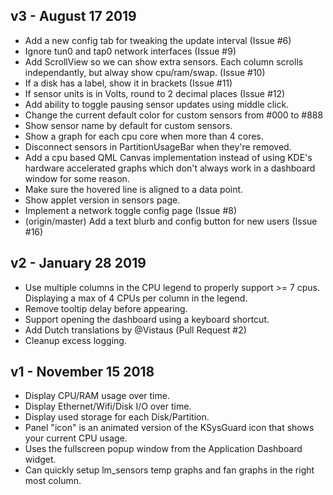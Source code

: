 ## v3 - August 17 2019

* Add a new config tab for tweaking the update interval (Issue #6)
* Ignore tun0 and tap0 network interfaces (Issue #9)
* Add ScrollView so we can show extra sensors. Each column scrolls independantly, but alway show cpu/ram/swap. (Issue #10)
* If a disk has a label, show it in brackets (Issue #11)
* If sensor units is in Volts, round to 2 decimal places (Issue #12)
* Add ability to toggle pausing sensor updates using middle click.
* Change the current default color for custom sensors from #000 to #888
* Show sensor name by default for custom sensors.
* Show a graph for each cpu core when more than 4 cores.
* Disconnect sensors in PartitionUsageBar when they're removed.
* Add a cpu based QML Canvas implementation instead of using KDE's hardware accelerated graphs which don't always work in a dashboard window for some reason.
* Make sure the hovered line is aligned to a data point.
* Show applet version in sensors page.
* Implement a network toggle config page (Issue #8)
* (origin/master) Add a text blurb and config button for new users (Issue #16)

## v2 - January 28 2019

* Use multiple columns in the CPU legend to properly support >= 7 cpus. Displaying a max of 4 CPUs per column in the legend.
* Remove tooltip delay before appearing.
* Support opening the dashboard using a keyboard shortcut.
* Add Dutch translations by @Vistaus (Pull Request #2)
* Cleanup excess logging.

## v1 - November 15 2018

* Display CPU/RAM usage over time.
* Display Ethernet/Wifi/Disk I/O over time.
* Display used storage for each Disk/Partition.
* Panel "icon" is an animated version of the KSysGuard icon that shows your current CPU usage.
* Uses the fullscreen popup window from the Application Dashboard widget.
* Can quickly setup lm_sensors temp graphs and fan graphs in the right most column.
